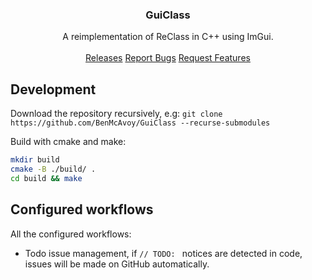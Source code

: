 <div align="center">
  <h3 align="center">GuiClass</h3>

  <p align="center">
    A reimplementation of ReClass in C++ using ImGui.
    <br />
    <br />
    <a href="https://github.com/BenMcAvoy/GuiClass/releases">Releases</a>
    <a href="https://github.com/BenMcAvoy/GuiClass/issues">Report Bugs</a>
    <a href="https://github.com/BenMcAvoy/GuiClass/issues">Request Features</a>
  </p>
</div>

## Development
Download the repository recursively, e.g:
`git clone https://github.com/BenMcAvoy/GuiClass --recurse-submodules`

Build with cmake and make:
```bash
mkdir build
cmake -B ./build/ .
cd build && make
```

## Configured workflows
All the configured workflows:
- Todo issue management, if `// TODO: ` notices are detected in code, issues will be made on GitHub automatically.
